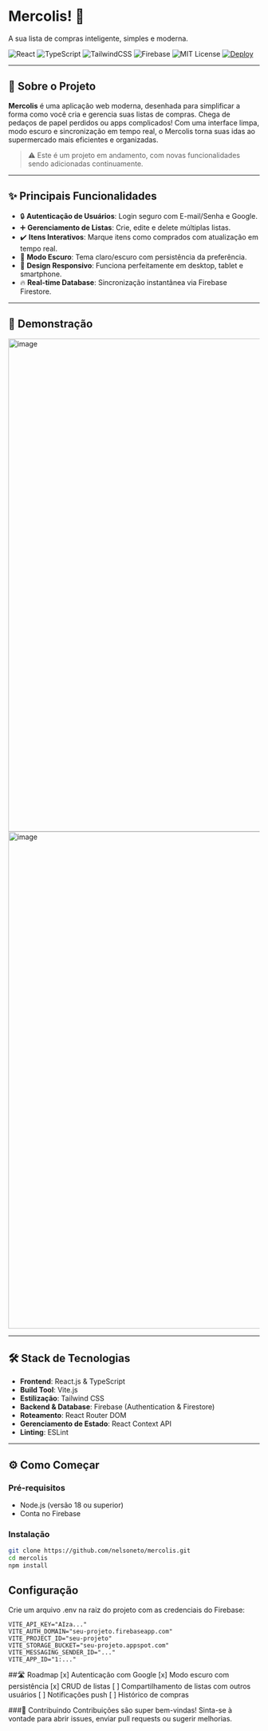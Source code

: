 # Mercolis! 📝  
A sua lista de compras inteligente, simples e moderna.

![React](https://img.shields.io/badge/React-18.2.0-blue?logo=react)
![TypeScript](https://img.shields.io/badge/TypeScript-5.0-blue?logo=typescript)
![TailwindCSS](https://img.shields.io/badge/TailwindCSS-3.3-blue?logo=tailwindcss)
![Firebase](https://img.shields.io/badge/Firebase-9.0-orange?logo=firebase)
![MIT License](https://img.shields.io/badge/License-MIT-green)
[![Deploy](https://img.shields.io/badge/Deploy-Vercel-black?logo=vercel)](https://nelson-portifolio.vercel.app/)

---

## 🚀 Sobre o Projeto

**Mercolis** é uma aplicação web moderna, desenhada para simplificar a forma como você cria e gerencia suas listas de compras. Chega de pedaços de papel perdidos ou apps complicados! Com uma interface limpa, modo escuro e sincronização em tempo real, o Mercolis torna suas idas ao supermercado mais eficientes e organizadas.

> ⚠️ Este é um projeto em andamento, com novas funcionalidades sendo adicionadas continuamente.

---

## ✨ Principais Funcionalidades

- 🔒 **Autenticação de Usuários**: Login seguro com E-mail/Senha e Google.
- ➕ **Gerenciamento de Listas**: Crie, edite e delete múltiplas listas.
- ✔️ **Itens Interativos**: Marque itens como comprados com atualização em tempo real.
- 🌙 **Modo Escuro**: Tema claro/escuro com persistência da preferência.
- 📱 **Design Responsivo**: Funciona perfeitamente em desktop, tablet e smartphone.
- 🔥 **Real-time Database**: Sincronização instantânea via Firebase Firestore.

---

## 📸 Demonstração

<img width="1287" height="988" alt="image" src="https://github.com/user-attachments/assets/b36e4378-ec26-4a40-87b9-5a289440b082" />
<img width="1287" height="996" alt="image" src="https://github.com/user-attachments/assets/a0085961-6ba5-4aa3-adb2-4a531ec94e08" />

---

## 🛠️ Stack de Tecnologias

- **Frontend**: React.js & TypeScript  
- **Build Tool**: Vite.js  
- **Estilização**: Tailwind CSS  
- **Backend & Database**: Firebase (Authentication & Firestore)  
- **Roteamento**: React Router DOM  
- **Gerenciamento de Estado**: React Context API  
- **Linting**: ESLint  

---

## ⚙️ Como Começar

### Pré-requisitos

- Node.js (versão 18 ou superior)
- Conta no Firebase

### Instalação

```bash
git clone https://github.com/nelsoneto/mercolis.git
cd mercolis
npm install
```
## Configuração

Crie um arquivo .env na raiz do projeto com as credenciais do Firebase:
```.env
VITE_API_KEY="AIza..."
VITE_AUTH_DOMAIN="seu-projeto.firebaseapp.com"
VITE_PROJECT_ID="seu-projeto"
VITE_STORAGE_BUCKET="seu-projeto.appspot.com"
VITE_MESSAGING_SENDER_ID="..."
VITE_APP_ID="1:..."
```
##🛣️ Roadmap
[x] Autenticação com Google
[x] Modo escuro com persistência
[x] CRUD de listas
[ ] Compartilhamento de listas com outros usuários
[ ] Notificações push
[ ] Histórico de compras

###🤝 Contribuindo
Contribuições são super bem-vindas! Sinta-se à vontade para abrir issues, enviar pull requests ou sugerir melhorias.
